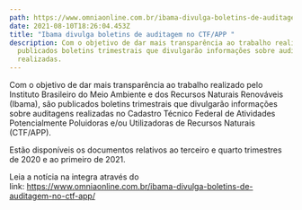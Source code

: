 ```yaml
---
path: https://www.omniaonline.com.br/ibama-divulga-boletins-de-auditagem-no-ctf-app/
date: 2021-08-10T18:26:04.453Z
title: "Ibama divulga boletins de auditagem no CTF/APP "
description: Com o objetivo de dar mais transparência ao trabalho realizado são
  publicados boletins trimestrais que divulgarão informações sobre auditagens
  realizadas.
---
```

<!--StartFragment-->

Com o objetivo de dar mais transparência ao trabalho realizado pelo Instituto Brasileiro do Meio Ambiente e dos Recursos Naturais Renováveis (Ibama), são publicados boletins trimestrais que divulgarão informações sobre auditagens realizadas no Cadastro Técnico Federal de Atividades Potencialmente Poluidoras e/ou Utilizadoras de Recursos Naturais (CTF/APP). 

Estão disponíveis os documentos relativos ao terceiro e quarto trimestres de 2020 e ao primeiro de 2021. 

Leia a notícia na integra através do link: <https://www.omniaonline.com.br/ibama-divulga-boletins-de-auditagem-no-ctf-app/> 

<!--EndFragment-->